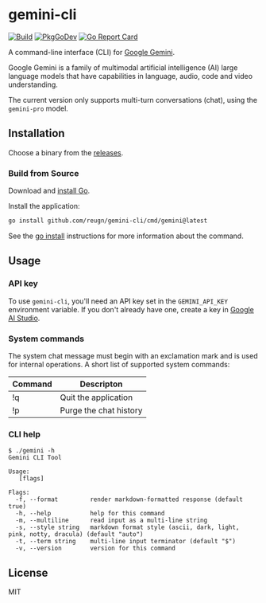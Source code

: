 # gemini-cli
[![Build](https://github.com/reugn/gemini-cli/actions/workflows/build.yml/badge.svg)](https://github.com/reugn/gemini-cli/actions/workflows/build.yml)
[![PkgGoDev](https://pkg.go.dev/badge/github.com/reugn/gemini-cli)](https://pkg.go.dev/github.com/reugn/gemini-cli)
[![Go Report Card](https://goreportcard.com/badge/github.com/reugn/gemini-cli)](https://goreportcard.com/report/github.com/reugn/gemini-cli)

A command-line interface (CLI) for [Google Gemini](https://deepmind.google/technologies/gemini/).

Google Gemini is a family of multimodal artificial intelligence (AI) large language models that have
capabilities in language, audio, code and video understanding.

The current version only supports multi-turn conversations (chat), using the `gemini-pro` model.

## Installation
Choose a binary from the [releases](https://github.com/reugn/gemini-cli/releases).

### Build from Source
Download and [install Go](https://golang.org/doc/install).

Install the application:

```sh
go install github.com/reugn/gemini-cli/cmd/gemini@latest
```

See the [go install](https://go.dev/ref/mod#go-install) instructions for more information about the command.

## Usage

### API key
To use `gemini-cli`, you'll need an API key set in the `GEMINI_API_KEY` environment variable. If you don't already have one, create a key in [Google AI Studio](https://makersuite.google.com/app/apikey).

### System commands
The system chat message must begin with an exclamation mark and is used for internal operations.
A short list of supported system commands:

| Command | Descripton             |
| ---     | ---                    |
| !q      | Quit the application   |
| !p      | Purge the chat history |

### CLI help
```
$ ./gemini -h
Gemini CLI Tool

Usage:
   [flags]

Flags:
  -f, --format         render markdown-formatted response (default true)
  -h, --help           help for this command
  -m, --multiline      read input as a multi-line string
  -s, --style string   markdown format style (ascii, dark, light, pink, notty, dracula) (default "auto")
  -t, --term string    multi-line input terminator (default "$")
  -v, --version        version for this command
```

## License
MIT
